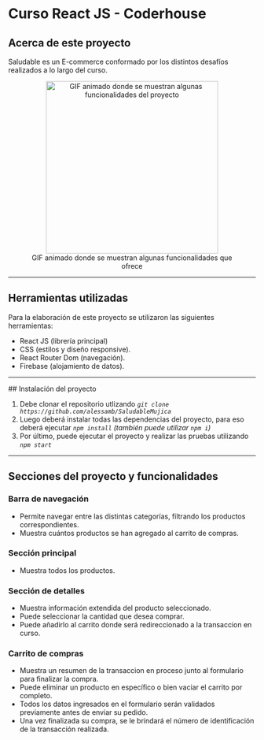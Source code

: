 # Curso React JS - Coderhouse

## Acerca de este proyecto

Saludable es un E-commerce conformado por los distintos desafíos realizados a lo largo del curso. <br>

<figure style="text-align: center">
   <img 
    alt="GIF animado donde se muestran algunas funcionalidades del proyecto"
    with="350" 
    height="350" 
    src="https://media.giphy.com/media/uW42eo6ZWqHwvXddXt/giphy.gif?cid=790b7611dca009b5aa26dfdf3417bc616858e15578dce4a6&rid=giphy.gif&ct=g" 
  />
  <figcaption>GIF animado donde se muestran algunas funcionalidades que ofrece</figcaption>
</figure>


<hr>

## Herramientas utilizadas

Para la elaboración de este proyecto se utilizaron las siguientes herramientas:

- React JS (librería principal)
- CSS (estilos y diseño responsive).
- React Router Dom (navegación).
- Firebase (alojamiento de datos).

<hr>
## Instalación del proyecto

1. Debe clonar el repositorio utlizando _`git clone https://github.com/alessamb/SaludableMujica`_
2. Luego deberá instalar todas las dependencias del proyecto, para eso deberá ejecutar
   _`npm install` (también puede utilizar `npm i`)_
3. Por último, puede ejecutar el proyecto y realizar las pruebas utilizando _`npm start`_

<hr>

## Secciones del proyecto y funcionalidades

### Barra de navegación

- Permite navegar entre las distintas categorías, filtrando los productos correspondientes.
- Muestra cuántos productos se han agregado al carrito de compras.

### Sección principal

- Muestra todos los productos.

### Sección de detalles

- Muestra información extendida del producto seleccionado.
- Puede seleccionar la cantidad que desea comprar.
- Puede añadirlo al carrito donde será redireccionado a la transaccion en curso.

### Carrito de compras

- Muestra un resumen de la transaccion en proceso junto al formulario para finalizar la compra.
- Puede eliminar un producto en específico o bien vaciar el carrito por completo.
- Todos los datos ingresados en el formulario serán validados previamente antes de enviar su pedido.
- Una vez finalizada su compra, se le brindará el número de identificación de la transacción realizada.
